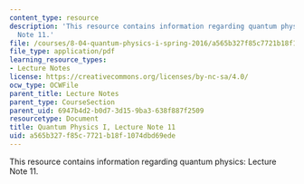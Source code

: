 ```yaml
---
content_type: resource
description: 'This resource contains information regarding quantum physics: Lecture
  Note 11.'
file: /courses/8-04-quantum-physics-i-spring-2016/a565b327f85c7721b18f1074dbd69ede_MIT8_04S16_LecNotes11.pdf
file_type: application/pdf
learning_resource_types:
- Lecture Notes
license: https://creativecommons.org/licenses/by-nc-sa/4.0/
ocw_type: OCWFile
parent_title: Lecture Notes
parent_type: CourseSection
parent_uid: 6947b4d2-b0d7-3d15-9ba3-638f887f2509
resourcetype: Document
title: Quantum Physics I, Lecture Note 11
uid: a565b327-f85c-7721-b18f-1074dbd69ede
---
```

This resource contains information regarding quantum physics: Lecture Note 11.